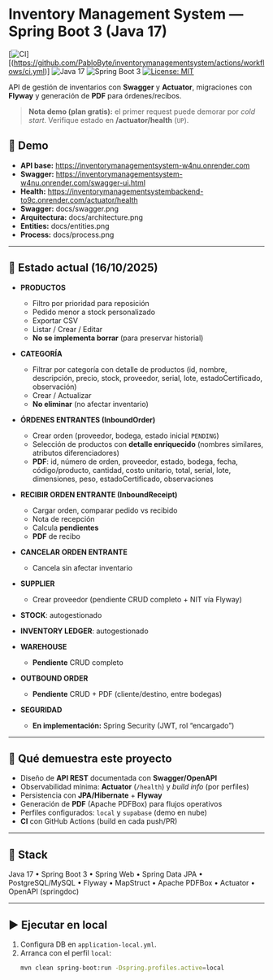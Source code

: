 # Inventory Management System — Spring Boot 3 (Java 17)

[![CI](https://github.com/PabloByte/inventorymanagementsystem/actions/workflows/ci.yml/badge.svg)]
[(https://github.com/PabloByte/inventorymanagementsystem/actions/workflows/ci.yml)]
![Java 17](https://img.shields.io/badge/Java-17-red)
![Spring Boot 3](https://img.shields.io/badge/Spring_Boot-3.x-brightgreen)
[![License: MIT](https://img.shields.io/badge/License-MIT-yellow.svg)](LICENSE)

API de gestión de inventarios con **Swagger** y **Actuator**, migraciones con **Flyway** y generación de **PDF** para órdenes/recibos.

> **Nota demo (plan gratis):** el primer request puede demorar por *cold start*. Verifique estado en **/actuator/health** (`UP`).

## 🚀 Demo
- **API base:** https://inventorymanagementsystem-w4nu.onrender.com
- **Swagger:** https://inventorymanagementsystem-w4nu.onrender.com/swagger-ui.html
- **Health:** https://inventorymanagementsystembackend-to9c.onrender.com/actuator/health
- **Swagger:** docs/swagger.png
- **Arquitectura:** docs/architecture.png
- **Entities:** docs/entities.png
- **Process:** docs/process.png

---

## 📌 Estado actual (16/10/2025)
- **PRODUCTOS**
  - Filtro por prioridad para reposición
  - Pedido menor a stock personalizado
  - Exportar CSV
  - Listar / Crear / Editar  
  - **No se implementa borrar** (para preservar historial)

- **CATEGORÍA**
  - Filtrar por categoría con detalle de productos (id, nombre, descripción, precio, stock, proveedor, serial, lote, estadoCertificado, observación)
  - Crear / Actualizar  
  - **No eliminar** (no afectar inventario)

- **ÓRDENES ENTRANTES (InboundOrder)**
  - Crear orden (proveedor, bodega, estado inicial `PENDING`)
  - Selección de productos con **detalle enriquecido** (nombres similares, atributos diferenciadores)
  - **PDF**: id, número de orden, proveedor, estado, bodega, fecha, código/producto, cantidad, costo unitario, total, serial, lote, dimensiones, peso, estadoCertificado, observaciones

- **RECIBIR ORDEN ENTRANTE (InboundReceipt)**
  - Cargar orden, comparar pedido vs recibido
  - Nota de recepción
  - Calcula **pendientes**
  - **PDF** de recibo

- **CANCELAR ORDEN ENTRANTE**
  - Cancela sin afectar inventario

- **SUPPLIER**
  - Crear proveedor (pendiente CRUD completo + NIT vía Flyway)

- **STOCK**: autogestionado  
- **INVENTORY LEDGER**: autogestionado

- **WAREHOUSE**
  - **Pendiente** CRUD completo

- **OUTBOUND ORDER**
  - **Pendiente** CRUD + PDF (cliente/destino, entre bodegas)

- **SEGURIDAD**
  - **En implementación:** Spring Security (JWT, rol “encargado”)

---

## 🧠 Qué demuestra este proyecto
- Diseño de **API REST** documentada con **Swagger/OpenAPI**
- Observabilidad mínima: **Actuator** (`/health`) y *build info* (por perfiles)
- Persistencia con **JPA/Hibernate** + **Flyway**
- Generación de **PDF** (Apache PDFBox) para flujos operativos
- Perfiles configurados: `local` y `supabase` (demo en nube)
- **CI** con GitHub Actions (build en cada push/PR)

---

## 🧱 Stack
Java 17 • Spring Boot 3 • Spring Web • Spring Data JPA • PostgreSQL/MySQL • Flyway • MapStruct • Apache PDFBox • Actuator • OpenAPI (springdoc)

---

## ▶️ Ejecutar en local
1. Configura DB en `application-local.yml`.  
2. Arranca con el perfil `local`:
   ```bash
   mvn clean spring-boot:run -Dspring.profiles.active=local

